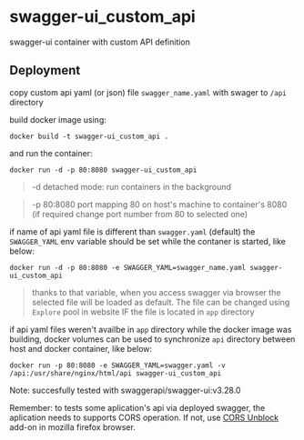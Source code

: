 # swagger-ui_custom_api
swagger-ui container with custom API definition 

## Deployment 

copy custom api yaml (or json) file `swagger_name.yaml` with swager to `/api` directory

build docker image using:

```docker build -t swagger-ui_custom_api . ```

and run the container:

```docker run -d -p 80:8080 swagger-ui_custom_api```

> -d  detached mode: run containers in the background

> -p 80:8080 port mapping 80 on host's machine to container's 8080 (if required change port number from 80 to selected one) 

if name of api yaml file is different than `swagger.yaml` (default) the `SWAGGER_YAML` env variable should be set while the contaner is started, like below:

```docker run -d -p 80:8080 -e SWAGGER_YAML=swagger_name.yaml swagger-ui_custom_api```

> thanks to that variable, when you access swagger via browser the selected file will be loaded as default. The file can be changed using `Explore` pool in website IF the file is located in `app` directory 

if api yaml files weren't availbe in `app` directory while the docker image was building, docker volumes can be used to synchronize `api` directory between host and docker container, like below:

```docker run -p 80:8080 -e SWAGGER_YAML=swagger.yaml -v /api:/usr/share/nginx/html/api swagger-ui_custom_api```

Note:
succesfully tested with swaggerapi/swagger-ui:v3.28.0

Remember:
to tests some aplication's api via deployed swagger, the aplication needs to supports CORS operation. If not, use [CORS Unblock](https://addons.mozilla.org/pl/firefox/addon/cors-unblock/?src=search) add-on in mozilla firefox browser. 
